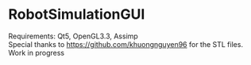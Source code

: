 # RobotSimulationGUI

Requirements: Qt5, OpenGL3.3, Assimp  
Special thanks to https://github.com/khuongnguyen96 for the STL files.  
Work in progress  
